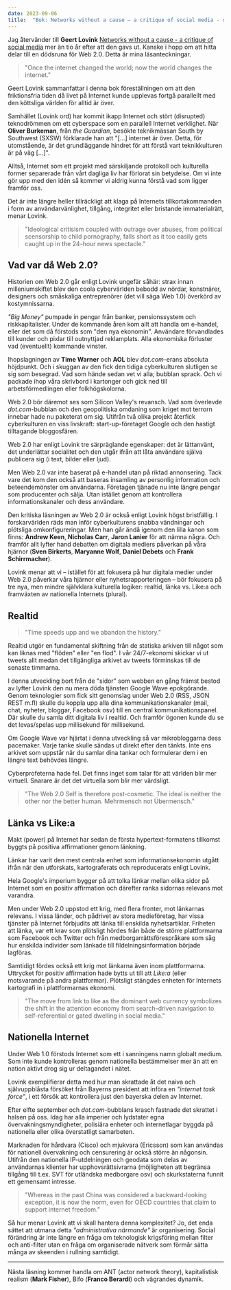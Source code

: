 ```yaml
---
date: 2023-09-06
title:  "Bok: Networks without a cause – a critique of social media - del 1"
---
```

Jag återvänder till **Geert Lovink** [Networks without a cause - a critique of social media](https://archive.org/details/networkswithoutc0000lovi) mer än tio år efter att den gavs ut. Kanske i hopp om att hitta delar till en dödsruna för Web 2.0. Detta är mina läsanteckningar.

> "Once the internet changed the world; now the world changes the internet."

Geert Lovink sammanfattar i denna bok föreställningen om att den friktionsfria tiden då livet på Internet kunde upplevas fortgå parallellt med den köttsliga världen för alltid är över.

Samhället (Lovink ord) har kommit ikapp Internet och stört (disrupted) teknodrömmen om ett cyberspace som en parallell Internet verklighet. När **Oliver Burkeman**, från *the Guardian*, besökte teknikmässan South by Southwest (SXSW) förklarade han att "[...] internet är över. Detta, för utomstående, är det grundläggande hindret för att förstå vart teknikkulturen är på väg [...]".

Alltså, Internet som ett projekt med särskiljande protokoll och kulturella former separerade från vårt dagliga liv har förlorat sin betydelse. Om vi inte gör upp med den idén så kommer vi aldrig kunna förstå vad som ligger framför oss.

Det är inte längre heller tillräckligt att klaga på Internets tillkortakommanden i form av användarvänlighet, tillgång, integritet eller bristande immaterialrätt, menar Lovink.

> "Ideological critisism coupled with outrage over abuses, from political scensorship to child pornography, falls short as it too easily gets caught up in the 24-hour news spectacle."

## Vad var då Web 2.0?

Historien om Web 2.0 går enligt Lovink ungefär såhär: strax innan milleniumskiftet blev den coola cybervärlden bebodd av nördar, konstnärer, designers och småskaliga entreprenörer (det vill säga Web 1.0) överkörd av kostymnissarna.

*"Big Money"* pumpade in pengar från banker, pensionssystem och riskkapitalister. Under de kommande åren kom allt att handla om e-handel, eller det som då förstods som "den nya ekonomin". Användare förvandlades till kunder och pixlar till outnyttjad reklamplats. Alla ekonomiska förluster vad (eventuellt) kommande vinster.

Ihopslagningen av **Time Warner** och **AOL** blev *dot.com*-erans absoluta höjdpunkt. Och i skuggan av den fick den tidiga cyberkulturen slutligen se sig som besegrad. Vad som hände sedan vet vi alla; bubblan sprack. Och vi packade ihop våra skrivbord i kartonger och gick ned till arbetsförmedlingen eller folkhögskolorna.

Web 2.0 bör däremot ses som Silicon Valley's revansch. Vad som överlevde *dot.com*-bubblan och den geopolitiska omdaning som kriget mot terrorn innebar hade nu paketerat om sig. Utifrån två olika projekt återfick cyberkulturen en viss livskraft: start-up-företaget Google och den hastigt tilltagande bloggosfären.

Web 2.0 har enligt Lovink tre särpräglande egenskaper: det är lättanvänt, det underlättar socialitet och den utgår ifrån att låta användare själva publicera sig (i text, bilder eller ljud).

Men Web 2.0 var inte baserat på e-handel utan på riktad annonsering. Tack vare det kom den också att baseras insamling av personlig information och beteendemönster om användarna. Företagen tjänade nu inte längre pengar som producenter och sälja. Utan istället genom att kontrollera informationskanaler och dess användare.

Den kritiska läsningen av Web 2.0 är också enligt Lovink högst bristfällig. I forskarvärlden räds man inför cyberkulturens snabba vändningar och plötsliga omkonfigureringar. Men han går ändå igenom den lilla kanon som finns: **Andrew Keen**, **Nicholas Carr**, **Jaron Lanier** för att nämna några. Och framför allt lyfter hand debatten om digitala mediers påverkan på våra hjärnor (**Sven Birkerts**, **Maryanne Wolf**, **Daniel Debets** och **Frank Schirrmacher**).

Lovink menar att vi – istället för att fokusera på hur digitala medier under Web 2.0 påverkar våra hjärnor eller nyhetsrapporteringen – bör fokusera på tre nya, men mindre självklara kulturella logiker: realtid, länka vs. Like:a och framväxten av nationella Internets (plural).

## Realtid

> "Time speeds upp and we abandon the history."

Realtid utgör en fundamental skiftning från de statiska arkiven till något som kan liknas med "flöden" eller "en flod". I vår 24/7-ekonomi skickar vi ut tweets allt medan det tillgängliga arkivet av tweets förminskas till de senaste timmarna. 

I denna utveckling bort från de "sidor" som webben en gång främst bestod av lyfter Lovink den nu mera döda tjänsten Google Wave epokgörande. Genom teknologier som fick sitt genomslag under Web 2.0 (RSS, JSON REST m.fl) skulle du koppla upp alla dina kommunikationskanaler (mail, chat, nyheter, bloggar, Facebook osv) till en central kommunikationspanel. Där skulle du samla ditt digitala liv i realtid. Och framför ögonen kunde du se det levas/spelas upp millisekund för millisekund.

Om Google Wave var hjärtat i denna utveckling så var mikrobloggarna dess pacemaker. Varje tanke skulle sändas ut direkt efter den tänkts. Inte ens arkivet som uppstår när du samlar dina tankar och formulerar dem i en längre text behövdes längre.

Cyberprofeterna hade fel. Det finns inget som talar för att världen blir mer virtuell. Snarare är det det virtuella som blir mer värdsligt.

> "The Web 2.0 Self is therefore post-cosmetic. The ideal is neither the other nor the better human. Mehrmensch not Übermensch."

## Länka vs Like:a

Makt (power) på Internet har sedan de första hypertext-formatens tillkomst byggts på positiva affirmationer genom länkning.

Länkar har varit den mest centrala enhet som informationsekonomin utgått ifrån när den utforskats, kartograferats och reproducerats enligt Lovink. 

Hela Google's imperium bygger på att tolka länkar mellan olika sidor på Internet som en positiv affirmation och därefter ranka sidornas relevans mot varandra.

Men under Web 2.0 uppstod ett krig, med flera fronter, mot länkarnas relevans. I vissa länder, och pådrivet av stora medieföretag, har vissa tjänster på Internet förbjudits att länka till enskilda nyhetsartiklar. Friheten att länka, var ett krav som plötsligt hördes från både de större plattformarna som Facebook och Twitter och från medborgarrättsförespråkare som såg hur enskilda individer som länkade till fildelningsinformation började lagföras.

Samtidigt fördes också ett krig mot länkarna även inom plattformarna. Uttrycket för positiv affirmation hade bytts ut till att *Like:a* (eller motsvarande på andra plattformar). Plötsligt stängdes enheten för Internets kartografi in i plattformarnas ekonomi.

> "The move from link to like as the dominant web currency symbolizes the shift in the attention economy from search-driven navigation to self-referential or gated dwelling in social media."

## Nationella Internet

Under Web 1.0 förstods Internet som ett i sanningens namn globalt medium. Som inte kunde kontrolleras genom nationella bestämmelser mer än att en nation aktivt drog sig ur deltagandet i nätet.

Lovink exemplifierar detta med hur man skrattade åt det naiva och självuppblåsta försöket från Bayerns president att införa en *"internet task force"*, i ett försök att kontrollera just den bayerska delen av Internet.

Efter elfte september och *dot.com*-bubblans krasch fastnade det skrattet i halsen på oss. Idag har alla imperier och lydstater egna övervakningsmyndigheter, polisiära enheter och internetlagar byggda på nationella eller olika överstatligt samarbeten.

Marknaden för hårdvara (Cisco) och mjukvara (Ericsson) som kan användas för nationell övervakning och censurering är också större än någonsin. Utifrån den nationella IP-utdelningen och geodata som delas av användarnas klienter har upphovsrättsivrarna (möjligheten att begränsa tillgång till t.ex. SVT för utländska medborgare osv) och skurkstaterna funnit ett gemensamt intresse.

> "Whereas in the past China was considered a backward-looking exception, it is now the norm, even for OECD countries that claim to support internet freedom."

Så hur menar Lovink att vi skall hantera denna komplexitet? Jo, det enda sättet att utmana detta *"administrativa närmande"* är organisering. Social förändring är inte längre en fråga om teknologisk krigsföring mellan filter och anti-filter utan en fråga om organiserade nätverk som förmår sätta många av skeenden i rullning samtidigt.

---

Nästa läsning kommer handla om ANT (actor network theory), kapitalistisk realism (**Mark Fisher**), Bifo (**Franco Berardi**) och vägrandes dynamik.